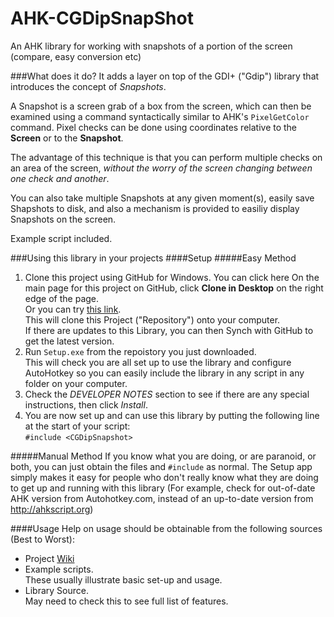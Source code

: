 AHK-CGDipSnapShot
=================

An AHK library for working with snapshots of a portion of the screen (compare, easy conversion etc)

###What does it do?
It adds a layer on  top of the GDI+ ("Gdip") library that introduces the concept of *Snapshots*.

A Snapshot is a screen grab of a box from the screen, which can then be examined using a command syntactically similar to AHK's `PixelGetColor` command. Pixel checks can be done using coordinates relative to the **Screen** or to the **Snapshot**.

The advantage of this technique is that you can perform multiple checks on an area of the screen, *without the worry of the screen changing between one check and another*.  

You can also take multiple Snapshots at any given moment(s), easily save Shapshots to disk, and also a mechanism is provided to easiliy display Snapshots on the screen.

Example script included.

###Using this library in your projects
####Setup
#####Easy Method
1. Clone this project using GitHub for Windows.
You can click here
On the main page for this project on GitHub, click **Clone in Desktop** on the right edge of the page.  
Or you can try [this link](github-windows://openRepo/https://github.com/evilC/AHK-CGDipSnapShot).  
This will clone this Project ("Repository") onto your computer.  
If there are updates to this Library, you can then Synch with GitHub to get the latest version. 
1. Run `Setup.exe` from the repoistory you just downloaded.  
This will check you are all set up to use the library and configure AutoHotkey so you can easily include the library in any script in any folder on your computer.
2. Check the *DEVELOPER NOTES* section to see if there are any special instructions, then click *Install*.
3. You are now set up and can use this library by putting the following line at the start of your script:  
`#include <CGDipSnapshot>`

#####Manual Method
If you know what you are doing, or are paranoid, or both, you can just obtain the files and `#include` as normal. The Setup app simply makes it easy for people who don't really know what they are doing to get up and running with this library (For example, check for out-of-date AHK version from Autohotkey.com, instead of an up-to-date version from http://ahkscript.org)

####Usage
Help on usage should be obtainable from the following sources (Best to Worst):

* Project [Wiki](https://github.com/evilC/AHK-CGDipSnapShot/wiki)
* Example scripts.  
These usually illustrate basic set-up and usage.
* Library Source.  
May need to check this to see full list of features.

